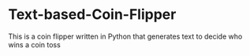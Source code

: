 # Text-based-Coin-Flipper
This is a coin flipper written in Python that generates text to decide who wins a coin toss
